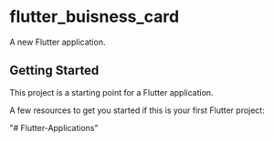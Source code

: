 # flutter_buisness_card

A new Flutter application.

## Getting Started

This project is a starting point for a Flutter application.

A few resources to get you started if this is your first Flutter project:


"# Flutter-Applications" 
